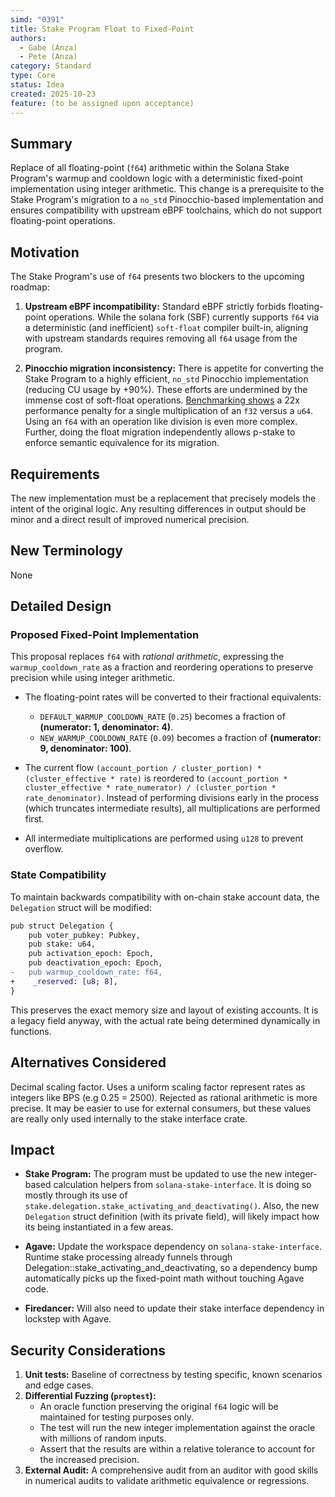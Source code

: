 ```yaml
---
simd: "0391"
title: Stake Program Float to Fixed-Point
authors:
  - Gabe (Anza)
  - Pete (Anza)
category: Standard
type: Core
status: Idea
created: 2025-10-23
feature: (to be assigned upon acceptance)
---
```


## Summary

Replace of all floating-point (`f64`) arithmetic within the Solana
Stake Program's warmup and cooldown logic with a deterministic
fixed-point implementation using integer arithmetic. This change is a
prerequisite to the Stake Program's migration to a `no_std`
Pinocchio-based implementation and ensures compatibility with upstream
eBPF toolchains, which do not support floating-point operations.

## Motivation

The Stake Program's use of `f64` presents two blockers to the upcoming roadmap:

1. **Upstream eBPF incompatibility:** Standard eBPF strictly forbids
   floating-point operations. While the solana fork (SBF) currently
   supports `f64` via a deterministic (and inefficient) `soft-float`
   compiler built-in, aligning with upstream standards requires
   removing all `f64` usage from the program.

2. **Pinocchio migration inconsistency:** There is appetite for
   converting the Stake Program to a highly efficient, `no_std`
   Pinocchio implementation (reducing CU usage by +90%). These efforts
   are undermined by the immense cost of soft-float operations.
   [Benchmarking shows](https://solana.com/docs/programs/limitations#limited-float-support:~:text=Recent%20results%20show,Divide%20%20%20%20%20%209%20%20%20219)
   a 22x performance penalty for a single multiplication of an `f32`
   versus a `u64`. Using an `f64` with an operation
   like division is even more complex. Further, doing the float
   migration independently allows p-stake to enforce semantic
   equivalence for its migration.

## Requirements

The new implementation must be a replacement that precisely models the
intent of the original logic. Any resulting differences in output
should be minor and a direct result of improved numerical precision.

## New Terminology

None

## Detailed Design

### Proposed Fixed-Point Implementation

This proposal replaces `f64` with _rational arithmetic_, expressing
the `warmup_cooldown_rate` as a fraction and reordering operations to
preserve precision while using integer arithmetic.

- The floating-point rates will be converted to their fractional
  equivalents:
  - `DEFAULT_WARMUP_COOLDOWN_RATE` (`0.25`) becomes a fraction of
    **(numerator: 1, denominator: 4)**.
  - `NEW_WARMUP_COOLDOWN_RATE` (`0.09`) becomes a fraction of
    **(numerator: 9, denominator: 100)**.

- The current flow
  `(account_portion / cluster_portion) * (cluster_effective * rate)` is
  reordered to
  `(account_portion * cluster_effective * rate_numerator) / (cluster_portion * rate_denominator)`.
  Instead of performing divisions early in the process (which truncates
  intermediate results), all multiplications are performed first.

- All intermediate multiplications are performed using `u128` to
  prevent overflow.

### State Compatibility

To maintain backwards compatibility with on-chain stake account data,
the `Delegation` struct will be modified:

```diff
pub struct Delegation {
    pub voter_pubkey: Pubkey,
    pub stake: u64,
    pub activation_epoch: Epoch,
    pub deactivation_epoch: Epoch,
-   pub warmup_cooldown_rate: f64,
+    _reserved: [u8; 8],
}
```

This preserves the exact memory size and layout of existing accounts.
It is a legacy field anyway, with the actual rate being determined
dynamically in functions.

## Alternatives Considered

Decimal scaling factor. Uses a uniform scaling factor represent rates
as integers like BPS (e.g 0.25 = 2500). Rejected as rational
arithmetic is more precise. It may be easier to use for external
consumers, but these values are really only used internally to the
stake interface crate.

## Impact

- **Stake Program:** The program must be updated to use the new
  integer-based calculation helpers from `solana-stake-interface`. It is
  doing so mostly through its use of
  `stake.delegation.stake_activating_and_deactivating()`. Also, the new
  `Delegation` struct definition (with its private field), will likely
  impact how its being instantiated in a few areas.

- **Agave:** Update the workspace dependency on
  `solana-stake-interface`. Runtime stake processing already funnels
  through Delegation::stake_activating_and_deactivating, so a dependency
  bump automatically picks up the fixed-point math without touching
  Agave code.

- **Firedancer:** Will also need to update their stake interface
  dependency in lockstep with Agave.

## Security Considerations

1. **Unit tests:** Baseline of correctness by testing specific, known
   scenarios and edge cases.
2. **Differential Fuzzing (`proptest`):**
   - An oracle function preserving the original `f64` logic will be
     maintained for testing purposes only.
   - The test will run the new integer implementation against the oracle
     with millions of random inputs.
   - Assert that the results are within a relative tolerance to account
     for the increased precision.
3. **External Audit:** A comprehensive audit from an auditor with good
   skills in numerical audits to validate arithmetic equivalence or
   regressions.
